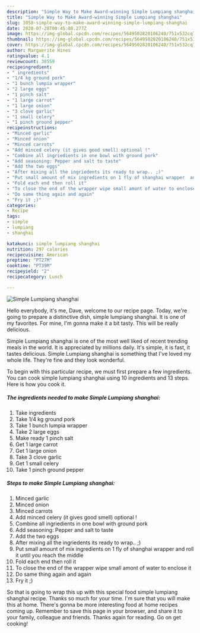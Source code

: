 ```yaml
---
description: "Simple Way to Make Award-winning Simple Lumpiang shanghai"
title: "Simple Way to Make Award-winning Simple Lumpiang shanghai"
slug: 1058-simple-way-to-make-award-winning-simple-lumpiang-shanghai
date: 2020-07-28T00:45:08.277Z
image: https://img-global.cpcdn.com/recipes/5649502820106240/751x532cq70/simple-lumpiang-shanghai-recipe-main-photo.jpg
thumbnail: https://img-global.cpcdn.com/recipes/5649502820106240/751x532cq70/simple-lumpiang-shanghai-recipe-main-photo.jpg
cover: https://img-global.cpcdn.com/recipes/5649502820106240/751x532cq70/simple-lumpiang-shanghai-recipe-main-photo.jpg
author: Marguerite Hines
ratingvalue: 4.1
reviewcount: 36559
recipeingredient:
- " ingredients"
- "1/4 kg ground pork"
- "1 bunch lumpia wrapper"
- "2 large eggs"
- "1 pinch salt"
- "1 large carrot"
- "1 large onion"
- "3 clove garlic"
- "1 small celery"
- "1 pinch ground pepper"
recipeinstructions:
- "Minced garlic"
- "Minced onion"
- "Minced carrots"
- "Add minced celery (it gives good smell) optional !"
- "Combine all ingriedients in one bowl with ground pork"
- "Add seasoning: Pepper and salt to taste"
- "Add the two eggs"
- "After mixing all the ingriedents its ready to wrap.. ;)"
- "Put small amount of mix ingredients on 1 fly of shanghai wrapper  and roll it until you reach the middle"
- "Fold each end then roll it"
- "To close the end of the wrapper wipe small amont of water to enclose it"
- "Do same thing again and again"
- "Fry it ;)"
categories:
- Recipe
tags:
- simple
- lumpiang
- shanghai

katakunci: simple lumpiang shanghai 
nutrition: 297 calories
recipecuisine: American
preptime: "PT27M"
cooktime: "PT39M"
recipeyield: "2"
recipecategory: Lunch

---
```



![Simple Lumpiang shanghai](https://img-global.cpcdn.com/recipes/5649502820106240/751x532cq70/simple-lumpiang-shanghai-recipe-main-photo.jpg)

Hello everybody, it's me, Dave, welcome to our recipe page. Today, we're going to prepare a distinctive dish, simple lumpiang shanghai. It is one of my favorites. For mine, I'm gonna make it a bit tasty. This will be really delicious.



Simple Lumpiang shanghai is one of the most well liked of recent trending meals in the world. It is appreciated by millions daily. It's simple, it is fast, it tastes delicious. Simple Lumpiang shanghai is something that I've loved my whole life. They're fine and they look wonderful.


To begin with this particular recipe, we must first prepare a few ingredients. You can cook simple lumpiang shanghai using 10 ingredients and 13 steps. Here is how you cook it.

<!--inarticleads1-->

##### The ingredients needed to make Simple Lumpiang shanghai:

1. Take  ingredients
1. Take 1/4 kg ground pork
1. Take 1 bunch lumpia wrapper
1. Take 2 large eggs
1. Make ready 1 pinch salt
1. Get 1 large carrot
1. Get 1 large onion
1. Take 3 clove garlic
1. Get 1 small celery
1. Take 1 pinch ground pepper




<!--inarticleads2-->

##### Steps to make Simple Lumpiang shanghai:

1. Minced garlic
1. Minced onion
1. Minced carrots
1. Add minced celery (it gives good smell) optional !
1. Combine all ingriedients in one bowl with ground pork
1. Add seasoning: Pepper and salt to taste
1. Add the two eggs
1. After mixing all the ingriedents its ready to wrap.. ;)
1. Put small amount of mix ingredients on 1 fly of shanghai wrapper  and roll it until you reach the middle
1. Fold each end then roll it
1. To close the end of the wrapper wipe small amont of water to enclose it
1. Do same thing again and again
1. Fry it ;)




So that is going to wrap this up with this special food simple lumpiang shanghai recipe. Thanks so much for your time. I'm sure that you will make this at home. There's gonna be more interesting food at home recipes coming up. Remember to save this page in your browser, and share it to your family, colleague and friends. Thanks again for reading. Go on get cooking!
